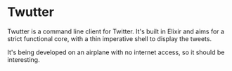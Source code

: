 # Twutter

Twutter is a command line client for Twitter.  It's built in Elixir and aims for
a strict functional core, with a thin imperative shell to display the tweets.

It's being developed on an airplane with no internet access, so it should be
interesting.
